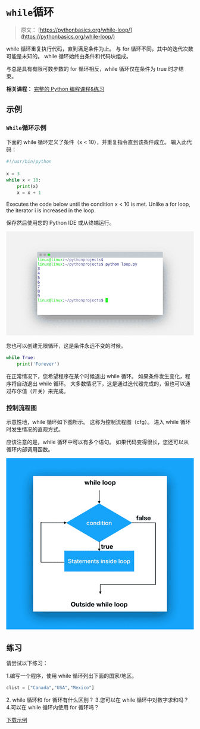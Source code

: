# `while`循环

> 原文： [https://pythonbasics.org/while-loop/](https://pythonbasics.org/while-loop/)

while 循环重复执行代码，直到满足条件为止。 与 for 循环不同，其中的迭代次数可能是未知的。 while 循环始终由条件和代码块组成。

与总是具有有限可数步数的 for 循环相反，while 循环仅在条件为 true 时才结束。

**相关课程：** [完整的 Python 编程课程&练习](https://gum.co/dcsp)

## 示例

### `While`循环示例

下面的 while 循环定义了条件（x &lt; 10），并重复指令直到该条件成立。 输入此代码：

```py
#!/usr/bin/python

x = 3                              
while x < 10:
    print(x)
    x = x + 1

```

Executes the code below until the condition x < 10 is met. Unlike a for loop, the iterator i is increased in the loop.

保存然后使用您的 Python IDE 或从终端运行。

![while loop output](img/18d081183db7fd09fc0f1f26e70217ce.jpg)

您也可以创建无限循环，这是条件永远不变的时候。

```py
while True:
    print('Forever')

```

在正常情况下，您希望程序在某个时候退出 while 循环。 如果条件发生变化，程序将自动退出 while 循环。 大多数情况下，这是通过迭代器完成的，但也可以通过布尔值（开关）来完成。

### 控制流程图

示意性地，while 循环如下图所示。 这称为控制流程图（cfg）。 进入 while 循环时发生情况的直观方式。

应该注意的是，while 循环中可以有多个语句。 如果代码变得很长，您还可以从循环内部调用函数。

![while loop](img/81a0de4a1d5d8968f59be757e89c6d21.jpg)

## 练习

请尝试以下练习：

1.编写一个程序，使用 while 循环列出下面的国家/地区。

```py
clist = ["Canada","USA","Mexico"]

```

2\. while 循环和 for 循环有什么区别？
3.您可以在 while 循环中对数字求和吗？
4.可以在 while 循环内使用 for 循环吗？

[下载示例](https://gum.co/dcsp)